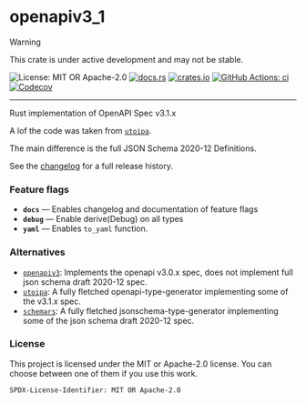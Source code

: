 <!-- cargo-sync-rdme title [[ -->
# openapiv3_1
<!-- cargo-sync-rdme ]] -->

> [!WARNING]  
> This crate is under active development and may not be stable.

<!-- cargo-sync-rdme badge [[ -->
![License: MIT OR Apache-2.0](https://img.shields.io/crates/l/openapiv3_1.svg?style=flat-square)
[![docs.rs](https://img.shields.io/docsrs/openapiv3_1.svg?logo=docs.rs&style=flat-square)](https://docs.rs/openapiv3_1)
[![crates.io](https://img.shields.io/crates/v/openapiv3_1.svg?logo=rust&style=flat-square)](https://crates.io/crates/openapiv3_1)
[![GitHub Actions: ci](https://img.shields.io/github/actions/workflow/status/scufflecloud/scuffle/ci.yaml.svg?label=ci&logo=github&style=flat-square)](https://github.com/scufflecloud/scuffle/actions/workflows/ci.yaml)
[![Codecov](https://img.shields.io/codecov/c/github/scufflecloud/scuffle.svg?label=codecov&logo=codecov&style=flat-square)](https://codecov.io/gh/scufflecloud/scuffle)
<!-- cargo-sync-rdme ]] -->

---

<!-- cargo-sync-rdme rustdoc [[ -->
Rust implementation of OpenAPI Spec v3.1.x

A lof the code was taken from [`utoipa`](https://crates.io/crates/utoipa).

The main difference is the full JSON Schema 2020-12 Definitions.

See the [changelog](./CHANGELOG.md) for a full release history.

### Feature flags

* **`docs`** —  Enables changelog and documentation of feature flags
* **`debug`** —  Enable derive(Debug) on all types
* **`yaml`** —  Enables `to_yaml` function.

### Alternatives

* [`openapiv3`](https://crates.io/crates/openapiv3): Implements the openapi v3.0.x spec, does not implement full json schema draft 2020-12 spec.
* [`utoipa`](https://crates.io/crates/utoipa): A fully fletched openapi-type-generator implementing some of the v3.1.x spec.
* [`schemars`](https://crates.io/crates/schemars): A fully fletched jsonschema-type-generator implementing some of the json schema draft 2020-12 spec.

### License

This project is licensed under the MIT or Apache-2.0 license.
You can choose between one of them if you use this work.

`SPDX-License-Identifier: MIT OR Apache-2.0`
<!-- cargo-sync-rdme ]] -->
